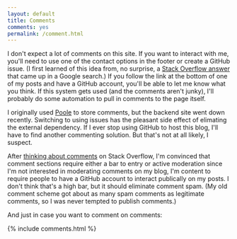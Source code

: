 ```yaml
---
layout: default
title: Comments
comments: yes
permalink: /comment.html
---
```


I don't expect a lot of comments on this site. If you want to interact
with me, you'll need to use one of the contact options in the footer
or create a GitHub issue. (I first learned of this idea from, no
surprise, a
[Stack Overflow answer](http://stackoverflow.com/a/33745584/1438) that
came up in a Google search.) If you follow the link at the bottom of
one of my posts and have a GitHub account, you'll be able to let
me know what you think. If this system gets used (and the comments aren't
junky), I'll probably do some automation to pull in comments to the
page itself.

I originally used
[Poole](http://hawksworx.com/blog/adding-a-static-comments-system-to-my-jekyll-build/)
to store comments, but the backend site went down recently. Switching
to using issues has the pleasant side effect of elimating the external
dependency. If I ever stop using GitHub to host this blog, I'll have
to find another commenting solution. But that's not at all likely, I
suspect.

After
[thinking about comments](http://meta.stackexchange.com/q/204402/1438)
on Stack Overflow, I'm convinced that comment sections require either
a bar to entry or active moderation since I'm not interested in
moderating comments on my blog, I'm content to require people to have
a GitHub account to interact publically on my posts. I don't think
that's a high bar, but it should eliminate comment spam. (My old
comment scheme got about as many spam comments as legitimate comments,
so I was never tempted to publish comments.)

And just in case you want to comment on comments:

{% include comments.html %}

